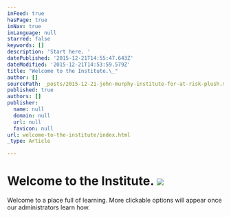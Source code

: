 ```yaml
---
inFeed: true
hasPage: true
inNav: true
inLanguage: null
starred: false
keywords: []
description: 'Start here. '
datePublished: '2015-12-21T14:55:47.643Z'
dateModified: '2015-12-21T14:53:59.579Z'
title: "Welcome to the Institute.\_"
author: []
sourcePath: _posts/2015-12-21-john-murphy-institute-for-at-risk-plush.md
published: true
authors: []
publisher:
  name: null
  domain: null
  url: null
  favicon: null
url: welcome-to-the-institute/index.html
_type: Article

---
```

# Welcome to the Institute. ![](https://s3-us-west-2.amazonaws.com/the-grid-img/p/2d4f14809bfff8271d1833e4efe2a51965f52fe7.jpg)

Welcome to a place full of learning. More clickable options will appear once our administrators learn how.